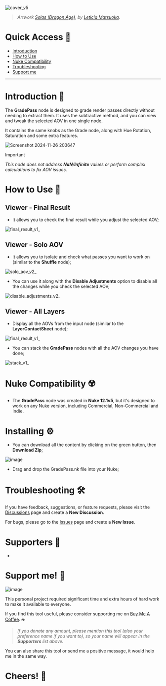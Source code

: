 ![cover_v5](https://github.com/user-attachments/assets/310c16e7-2176-4ae6-bbea-c2b4fc2e35ec)

> _Artwork [Solas (Dragon Age)](https://www.artstation.com/artwork/P66RP8), by [Leticia Matsuoka](https://leticiamatsuoka.com/)._

# Quick Access 🔗
- [Introduction](https://github.com/danilodelucio/GradePass?tab=readme-ov-file#introduction-)
- [How to Use](https://github.com/danilodelucio/GradePass?tab=readme-ov-file#how-to-use-)
- [Nuke Compatibility](https://github.com/danilodelucio/GradePass?tab=readme-ov-file#nuke-compatibility-%EF%B8%8F)
- [Troubleshooting](https://github.com/danilodelucio/GradePass?tab=readme-ov-file#troubleshooting-%EF%B8%8F)
- [Support me](https://github.com/danilodelucio/GradePass?tab=readme-ov-file#support-me-)

---

# Introduction 📝
The **GradePass** node is designed to grade render passes directly without needing to extract them. It uses the subtractive method, and you can view and tweak the selected AOV in one single node.

It contains the same knobs as the Grade node, along with Hue Rotation, Saturation and some extra features.

![Screenshot 2024-11-26 203647](https://github.com/user-attachments/assets/44bfe902-7b61-4f73-a59e-9fa0efec1c69)

> [!IMPORTANT]
> _This node does not address **NaN**/**Infinite** values or perform complex calculations to fix AOV issues._

# How to Use 📖

<h2>Viewer - Final Result</h2>

- It allows you to check the final result while you adjust the selected AOV;

![final_result_v1_](https://github.com/user-attachments/assets/8d15b4f2-42ff-4564-b049-a703e5471a7b)

<h2>Viewer - Solo AOV</h2>

- It allows you to isolate and check what passes you want to work on (similar to the **Shuffle** node);

![solo_aov_v2_](https://github.com/user-attachments/assets/a370995b-abb5-467e-863e-f408239b6030)

- You can use it along with the **Disable Adjustments** option to disable all the changes while you check the selected AOV;

![disable_adjustments_v2_](https://github.com/user-attachments/assets/b7e70805-1a90-4938-b155-3c1444ae3994)

<h2>Viewer - All Layers</h2>

- Display all the AOVs from the input node (similar to the **LayerContactSheet** node);

![final_result_v1_](https://github.com/user-attachments/assets/4879331f-abb0-4fce-9622-f69b4e8715c2)

- You can stack the **GradePass** nodes with all the AOV changes you have done;

![stack_v1_](https://github.com/user-attachments/assets/983e4494-feaa-4ac1-944e-8b1d7d055223)

# Nuke Compatibility ☢️

- The **GradePass** node was created in **Nuke 12.1v5**, but it's designed to work on any Nuke version, including Commercial, Non-Commercial and Indie.

# Installing ⚙️

- You can download all the content by clicking on the green button, then **Download Zip**;

![image](https://github.com/user-attachments/assets/4fd1b030-6d93-4b15-8d88-c9f661d75119)

- Drag and drop the GradePass.nk file into your Nuke;

# Troubleshooting 🛠️

If you have feedback, suggestions, or feature requests, please visit the [Discussions](https://github.com/danilodelucio/GradePass/discussions) page and create a **New Discussion**.

For bugs, please go to the [Issues](https://github.com/danilodelucio/GradePass/issues) page and create a **New Issue**.

# Supporters 💪
-

# Support me! 🥺

![image](https://github.com/user-attachments/assets/271b46ae-183f-4918-8e11-14b3cbf0fb5b)

This personal project required significant time and extra hours of hard work to make it available to everyone.

If you find this tool useful, please consider supporting me on [Buy Me A Coffee](https://buymeacoffee.com/danilodelucio). ☕

> _If you donate any amount, please mention this tool (also your preference name if you want to), so your name will appear in the **Supporters** list above._

You can also share this tool or send me a positive message, it would help me in the same way.

# Cheers! 🥂
